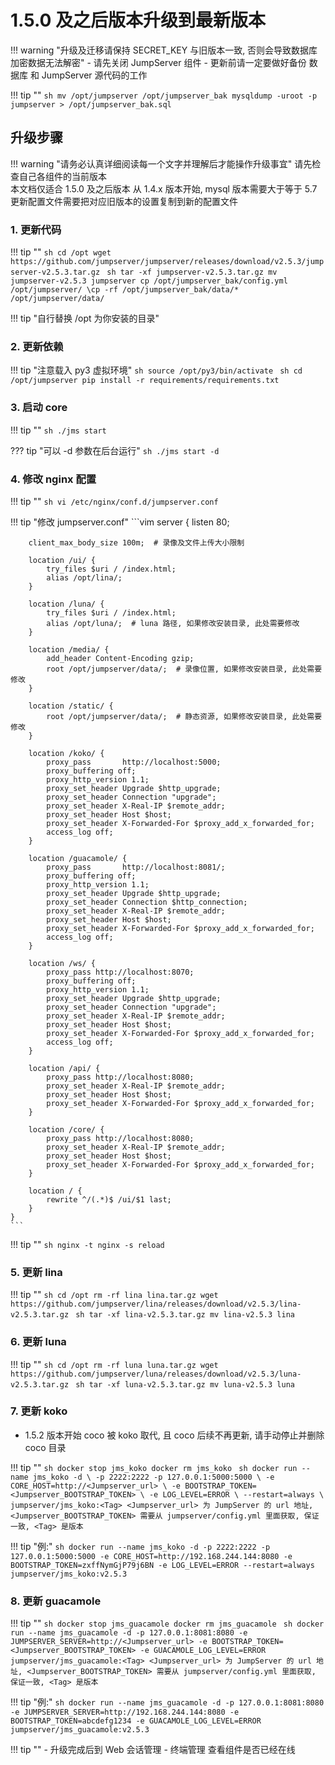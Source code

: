 # 1.5.0 及之后版本升级到最新版本

!!! warning "升级及迁移请保持 SECRET_KEY 与旧版本一致, 否则会导致数据库加密数据无法解密"
    - 请先关闭 JumpServer 组件
    - 更新前请一定要做好备份 数据库 和 JumpServer 源代码的工作

!!! tip ""
    ```sh
    mv /opt/jumpserver /opt/jumpserver_bak
    mysqldump -uroot -p jumpserver > /opt/jumpserver_bak.sql
    ```

## 升级步骤

!!! warning "请务必认真详细阅读每一个文字并理解后才能操作升级事宜"
    请先检查自己各组件的当前版本  
    本文档仅适合 1.5.0 及之后版本
    从 1.4.x 版本开始, mysql 版本需要大于等于 5.7  
    更新配置文件需要把对应旧版本的设置复制到新的配置文件

### 1. 更新代码

!!! tip ""
    ```sh
    cd /opt
    wget https://github.com/jumpserver/jumpserver/releases/download/v2.5.3/jumpserver-v2.5.3.tar.gz
    ```
    ```sh
    tar -xf jumpserver-v2.5.3.tar.gz
    mv jumpserver-v2.5.3 jumpserver
    cp /opt/jumpserver_bak/config.yml /opt/jumpserver/
    \cp -rf /opt/jumpserver_bak/data/* /opt/jumpserver/data/
    ```

!!! tip "自行替换 /opt 为你安装的目录"

### 2. 更新依赖

!!! tip "注意载入 py3 虚拟环境"
    ```sh
    source /opt/py3/bin/activate
    ```
    ```sh
    cd /opt/jumpserver
    pip install -r requirements/requirements.txt
    ```

### 3. 启动 core

!!! tip ""
    ```sh
    ./jms start
    ```

??? tip "可以 -d 参数在后台运行"
    ```sh
    ./jms start -d  
    ```

### 4. 修改 nginx 配置

!!! tip ""
    ```sh
    vi /etc/nginx/conf.d/jumpserver.conf
    ```

!!! tip "修改 jumpserver.conf"
    ```vim
    server {
        listen 80;

        client_max_body_size 100m;  # 录像及文件上传大小限制

        location /ui/ {
            try_files $uri / /index.html;
            alias /opt/lina/;
        }

        location /luna/ {
            try_files $uri / /index.html;
            alias /opt/luna/;  # luna 路径, 如果修改安装目录, 此处需要修改
        }

        location /media/ {
            add_header Content-Encoding gzip;
            root /opt/jumpserver/data/;  # 录像位置, 如果修改安装目录, 此处需要修改
        }

        location /static/ {
            root /opt/jumpserver/data/;  # 静态资源, 如果修改安装目录, 此处需要修改
        }

        location /koko/ {
            proxy_pass       http://localhost:5000;
            proxy_buffering off;
            proxy_http_version 1.1;
            proxy_set_header Upgrade $http_upgrade;
            proxy_set_header Connection "upgrade";
            proxy_set_header X-Real-IP $remote_addr;
            proxy_set_header Host $host;
            proxy_set_header X-Forwarded-For $proxy_add_x_forwarded_for;
            access_log off;
        }

        location /guacamole/ {
            proxy_pass       http://localhost:8081/;
            proxy_buffering off;
            proxy_http_version 1.1;
            proxy_set_header Upgrade $http_upgrade;
            proxy_set_header Connection $http_connection;
            proxy_set_header X-Real-IP $remote_addr;
            proxy_set_header Host $host;
            proxy_set_header X-Forwarded-For $proxy_add_x_forwarded_for;
            access_log off;
        }

        location /ws/ {
            proxy_pass http://localhost:8070;
            proxy_buffering off;
            proxy_http_version 1.1;
            proxy_set_header Upgrade $http_upgrade;
            proxy_set_header Connection "upgrade";
            proxy_set_header X-Real-IP $remote_addr;
            proxy_set_header Host $host;
            proxy_set_header X-Forwarded-For $proxy_add_x_forwarded_for;
            access_log off;
        }

        location /api/ {
            proxy_pass http://localhost:8080;
            proxy_set_header X-Real-IP $remote_addr;
            proxy_set_header Host $host;
            proxy_set_header X-Forwarded-For $proxy_add_x_forwarded_for;
        }

        location /core/ {
            proxy_pass http://localhost:8080;
            proxy_set_header X-Real-IP $remote_addr;
            proxy_set_header Host $host;
            proxy_set_header X-Forwarded-For $proxy_add_x_forwarded_for;
        }

        location / {
            rewrite ^/(.*)$ /ui/$1 last;
        }
    }
    ```

!!! tip ""
    ```sh
    nginx -t
    nginx -s reload
    ```

### 5. 更新 lina

!!! tip ""
    ```sh
    cd /opt
    rm -rf lina lina.tar.gz
    wget https://github.com/jumpserver/lina/releases/download/v2.5.3/lina-v2.5.3.tar.gz
    ```
    ```sh
    tar -xf lina-v2.5.3.tar.gz
    mv lina-v2.5.3 lina
    ```

### 6. 更新 luna

!!! tip ""
    ```sh
    cd /opt
    rm -rf luna luna.tar.gz
    wget https://github.com/jumpserver/luna/releases/download/v2.5.3/luna-v2.5.3.tar.gz
    ```
    ```sh
    tar -xf luna-v2.5.3.tar.gz
    mv luna-v2.5.3 luna
    ```

### 7. 更新 koko

- 1.5.2 版本开始 coco 被 koko 取代, 且 coco 后续不再更新, 请手动停止并删除 coco 目录

!!! tip ""
    ```sh
    docker stop jms_koko
    docker rm jms_koko
    ```
    ```sh
    docker run --name jms_koko -d \
      -p 2222:2222 -p 127.0.0.1:5000:5000 \
      -e CORE_HOST=http://<Jumpserver_url> \
      -e BOOTSTRAP_TOKEN=<Jumpserver_BOOTSTRAP_TOKEN> \
      -e LOG_LEVEL=ERROR \
      --restart=always \
      jumpserver/jms_koko:<Tag>
    <Jumpserver_url> 为 JumpServer 的 url 地址, <Jumpserver_BOOTSTRAP_TOKEN> 需要从 jumpserver/config.yml 里面获取, 保证一致, <Tag> 是版本
    ```

!!! tip "例:"
    ```sh
    docker run --name jms_koko -d
      -p 2222:2222
      -p 127.0.0.1:5000:5000
      -e CORE_HOST=http://192.168.244.144:8080
      -e BOOTSTRAP_TOKEN=zxffNymGjP79j6BN
      -e LOG_LEVEL=ERROR
      --restart=always
      jumpserver/jms_koko:v2.5.3
    ```

### 8. 更新 guacamole

!!! tip ""
    ```sh
    docker stop jms_guacamole
    docker rm jms_guacamole
    ```
    ```sh
    docker run --name jms_guacamole -d
      -p 127.0.0.1:8081:8080
      -e JUMPSERVER_SERVER=http://<Jumpserver_url>
      -e BOOTSTRAP_TOKEN=<Jumpserver_BOOTSTRAP_TOKEN>
      -e GUACAMOLE_LOG_LEVEL=ERROR
      jumpserver/jms_guacamole:<Tag>
    <Jumpserver_url> 为 JumpServer 的 url 地址, <Jumpserver_BOOTSTRAP_TOKEN> 需要从 jumpserver/config.yml 里面获取, 保证一致, <Tag> 是版本
    ```

!!! tip "例:"
    ```sh
    docker run --name jms_guacamole -d
      -p 127.0.0.1:8081:8080
      -e JUMPSERVER_SERVER=http://192.168.244.144:8080
      -e BOOTSTRAP_TOKEN=abcdefg1234
      -e GUACAMOLE_LOG_LEVEL=ERROR
      jumpserver/jms_guacamole:v2.5.3
    ```

!!! tip ""
    - 升级完成后到 Web 会话管理 - 终端管理 查看组件是否已经在线
